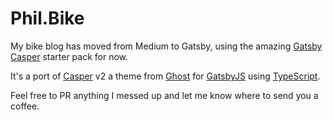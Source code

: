 # Phil.Bike

My bike blog has moved from Medium to Gatsby, using the amazing [Gatsby Casper](https://gatsby-casper.netlify.com/) starter pack for now.

It's a port of [Casper](https://github.com/TryGhost/Casper) v2 a theme from [Ghost](https://ghost.org/) for [GatsbyJS](https://www.gatsbyjs.org/) using [TypeScript](https://www.typescriptlang.org/).

Feel free to PR anything I messed up and let me know where to send you a coffee.
